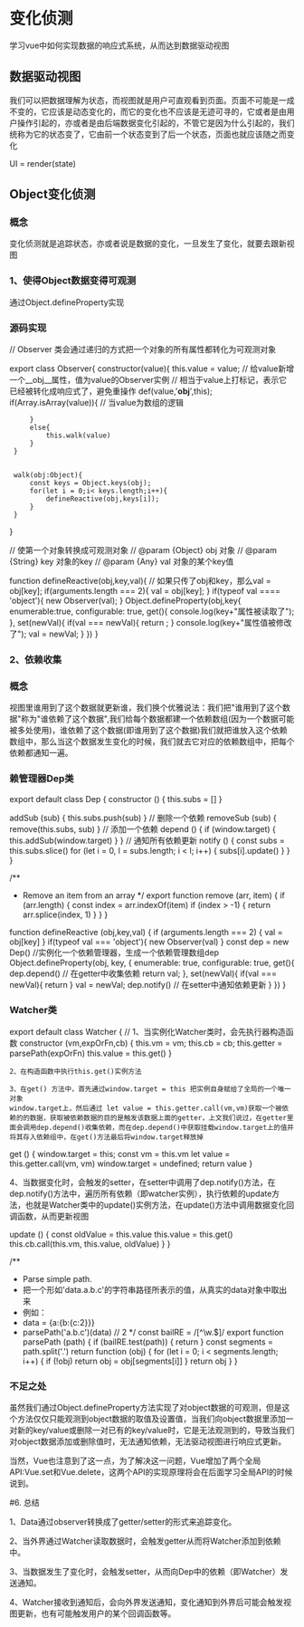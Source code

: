 #  变化侦测
 学习vue中如何实现数据的响应式系统，从而达到数据驱动视图

## 数据驱动视图

我们可以把数据理解为状态，而视图就是用户可直观看到页面。页面不可能是一成不变的，它应该是动态变化的，而它的变化也不应该是无迹可寻的，它或者是由用户操作引起的，亦或者是由后端数据变化引起的，不管它是因为什么引起的，我们统称为它的状态变了，它由前一个状态变到了后一个状态，页面也就应该随之而变化

 UI = render(state)




## Object变化侦测

### 概念
变化侦测就是追踪状态，亦或者说是数据的变化，一旦发生了变化，就要去跟新视图


### 1、使得Object数据变得可观测

通过Object.defineProperty实现

### 源码实现

 // Observer 类会通过递归的方式把一个对象的所有属性都转化为可观测对象

 export class Observer{
     constructor(value){
         this.value = value;
         // 给value新增一个__obj__属性，值为value的Observer实例
         // 相当于value上打标记，表示它已经被转化成响应式了，避免重操作
         def(value,'__obj__',this);
         if(Array.isArray(value)){
             // 当value为数组的逻辑

         }
         else{
             this.walk(value)
         }
     }


     walk(obj:Object){
         const keys = Object.keys(obj);
         for(let i = 0;i< keys.length;i++){
             defineReactive(obj,keys[i]);
         }
     }
 } 


 // 使第一个对象转换成可观测对象
 // @param {Object} obj 对象
 // @param {String} key 对象的key
 // @param {Any} val 对象的某个key值

 function defineReactive(obj,key,val){
     // 如果只传了obj和key，那么val = obj[key];
     if(arguments.length === 2){
         val = obj[key];
     }
     if(typeof val ==== 'object'){
         new Observer(val);
     }
     Object.defineProperty(obj,key{
         enumerable:true,
         configurable: true,
         get(){
             console.log(key+"属性被读取了");
         },
         set(newVal){
             if(val === newVal){
                 return ;
             }
             console.log(key+"属性值被修改了");
             val = newVal;
         }
     })
 }



 ### 2、依赖收集

 ### 概念

 视图里谁用到了这个数据就更新谁，我们换个优雅说法：我们把"谁用到了这个数据"称为"谁依赖了这个数据",我们给每个数据都建一个依赖数组(因为一个数据可能被多处使用)，谁依赖了这个数据(即谁用到了这个数据)我们就把谁放入这个依赖数组中，那么当这个数据发生变化的时候，我们就去它对应的依赖数组中，把每个依赖都通知一遍。


 ### 赖管理器Dep类

  export default class Dep {
  constructor () {
    this.subs = []
  }

  addSub (sub) {
    this.subs.push(sub)
  }
  // 删除一个依赖
  removeSub (sub) {
    remove(this.subs, sub)
  }
  // 添加一个依赖
  depend () {
    if (window.target) {
      this.addSub(window.target)
    }
  }
  // 通知所有依赖更新
  notify () {
    const subs = this.subs.slice()
    for (let i = 0, l = subs.length; i < l; i++) {
      subs[i].update()
    }
  }
}

/**
 * Remove an item from an array
 */
export function remove (arr, item) {
  if (arr.length) {
    const index = arr.indexOf(item)
    if (index > -1) {
      return arr.splice(index, 1)
    }
  }
}




function defineReactive (obj,key,val) {
  if (arguments.length === 2) {
    val = obj[key]
  }
  if(typeof val === 'object'){
    new Observer(val)
  }
  const dep = new Dep()  //实例化一个依赖管理器，生成一个依赖管理数组dep
  Object.defineProperty(obj, key, {
    enumerable: true,
    configurable: true,
    get(){
      dep.depend()    // 在getter中收集依赖
      return val;
    },
    set(newVal){
      if(val === newVal){
          return
      }
      val = newVal;
      dep.notify()   // 在setter中通知依赖更新
    }
  })
}



###  Watcher类
 

export default class Watcher {
  // 1、当实例化Watcher类时，会先执行器构造函数 
  constructor (vm,expOrFn,cb) {
    this.vm = vm;
    this.cb = cb;
    this.getter = parsePath(expOrFn)
    this.value = this.get()
  }

  
    2、在构造函数中执行this.get()实例方法

    3、在get() 方法中，首先通过window.target = this 把实例自身赋给了全局的一个唯一对象
    window.target上，然后通过 let value = this.getter.call(vm,vm)获取一个被依赖的的数据，获取被依赖数据的目的是触发该数据上面的getter，上文我们说过，在getter里面会调用dep.depend()收集依赖，而在dep.depend()中获取挂载window.target上的值并将其存入依赖组中，在get()方法最后将window.target释放掉 

  get () {
    window.target = this;
    const vm = this.vm
    let value = this.getter.call(vm, vm)
    window.target = undefined;
    return value
  }

  4、当数据变化时，会触发的setter，在setter中调用了dep.notify()方法，在dep.notify()方法中，遍历所有依赖（即watcher实例），执行依赖的update方法，也就是Watcher类中的update()实例方法，在update()方法中调用数据变化回调函数，从而更新视图
  

  update () {
    const oldValue = this.value
    this.value = this.get()
    this.cb.call(this.vm, this.value, oldValue)
  }
}

/**
 * Parse simple path.
 * 把一个形如'data.a.b.c'的字符串路径所表示的值，从真实的data对象中取出来
 * 例如：
 * data = {a:{b:{c:2}}}
 * parsePath('a.b.c')(data)  // 2
 */
const bailRE = /[^\w.$]/
export function parsePath (path) {
  if (bailRE.test(path)) {
    return
  }
  const segments = path.split('.')
  return function (obj) {
    for (let i = 0; i < segments.length; i++) {
      if (!obj) return
      obj = obj[segments[i]]
    }
    return obj
  }
}


### 不足之处


虽然我们通过Object.defineProperty方法实现了对object数据的可观测，但是这个方法仅仅只能观测到object数据的取值及设置值，当我们向object数据里添加一对新的key/value或删除一对已有的key/value时，它是无法观测到的，导致当我们对object数据添加或删除值时，无法通知依赖，无法驱动视图进行响应式更新。

当然，Vue也注意到了这一点，为了解决这一问题，Vue增加了两个全局API:Vue.set和Vue.delete，这两个API的实现原理将会在后面学习全局API的时候说到。

#6. 总结




1、Data通过observer转换成了getter/setter的形式来追踪变化。

2、当外界通过Watcher读取数据时，会触发getter从而将Watcher添加到依赖中。

3、当数据发生了变化时，会触发setter，从而向Dep中的依赖（即Watcher）发送通知。

4、Watcher接收到通知后，会向外界发送通知，变化通知到外界后可能会触发视图更新，也有可能触发用户的某个回调函数等。









